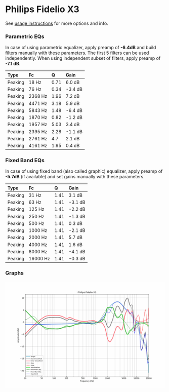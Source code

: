 # Philips Fidelio X3
See [usage instructions](https://github.com/jaakkopasanen/AutoEq#usage) for more options and info.

### Parametric EQs
In case of using parametric equalizer, apply preamp of **-6.4dB** and build filters manually
with these parameters. The first 5 filters can be used independently.
When using independent subset of filters, apply preamp of **-7.1 dB**.

| Type    | Fc      |    Q | Gain    |
|:--------|:--------|:-----|:--------|
| Peaking | 18 Hz   | 0.71 | 6.0 dB  |
| Peaking | 76 Hz   | 0.34 | -3.4 dB |
| Peaking | 2368 Hz | 1.96 | 7.2 dB  |
| Peaking | 4471 Hz | 3.18 | 5.9 dB  |
| Peaking | 5843 Hz | 1.48 | -6.4 dB |
| Peaking | 1870 Hz | 0.82 | -1.2 dB |
| Peaking | 1957 Hz | 5.03 | 3.4 dB  |
| Peaking | 2395 Hz | 2.28 | -1.1 dB |
| Peaking | 2761 Hz | 4.7  | 2.1 dB  |
| Peaking | 4161 Hz | 1.95 | 0.4 dB  |

### Fixed Band EQs
In case of using fixed band (also called graphic) equalizer, apply preamp of **-5.7dB**
(if available) and set gains manually with these parameters.

| Type    | Fc       |    Q | Gain    |
|:--------|:---------|:-----|:--------|
| Peaking | 31 Hz    | 1.41 | 3.1 dB  |
| Peaking | 63 Hz    | 1.41 | -3.1 dB |
| Peaking | 125 Hz   | 1.41 | -2.2 dB |
| Peaking | 250 Hz   | 1.41 | -1.3 dB |
| Peaking | 500 Hz   | 1.41 | 0.3 dB  |
| Peaking | 1000 Hz  | 1.41 | -2.1 dB |
| Peaking | 2000 Hz  | 1.41 | 5.7 dB  |
| Peaking | 4000 Hz  | 1.41 | 1.6 dB  |
| Peaking | 8000 Hz  | 1.41 | -4.1 dB |
| Peaking | 16000 Hz | 1.41 | -0.3 dB |

### Graphs
![](./Philips%20Fidelio%20X3.png)